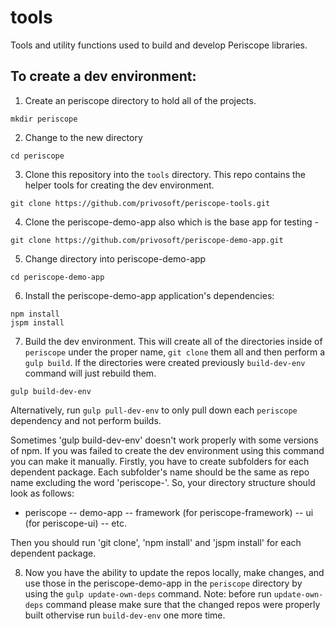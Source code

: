 tools
=====

Tools and utility functions used to build and develop Periscope libraries.

## To create a dev environment:

1. Create an periscope directory to hold all of the projects.

  ```shell
  mkdir periscope
  ```
2. Change to the new directory

  ```shell
  cd periscope
  ```
3. Clone this repository into the `tools` directory.  This repo contains the helper tools for creating the dev environment.

  ```shell
  git clone https://github.com/privosoft/periscope-tools.git
  ```
4. Clone the periscope-demo-app also which is the base app for testing -

  ```shell
  git clone https://github.com/privosoft/periscope-demo-app.git
  ```
5. Change directory into periscope-demo-app

  ```shell
  cd periscope-demo-app

 ```
6. Install the periscope-demo-app application's dependencies:

  ```shell
  npm install
  jspm install
  ```
7. Build the dev environment.  This will create all of the directories inside of `periscope` under the proper name, `git clone` them all and then perform a `gulp build`. If the directories were created previously `build-dev-env` command will just rebuild them.

  ```shell
  gulp build-dev-env
  ```
Alternatively, run `gulp pull-dev-env` to only pull down each `periscope` dependency and not perform builds.

Sometimes 'gulp build-dev-env' doesn't work properly with some versions of npm. If you was failed to create the dev environment using this command you can make it manually. Firstly, you have to create subfolders for each dependent package.
Each subfolder's name should be the same as repo name excluding the word 'periscope-'.  So, your directory structure should look as follows:
- periscope
-- demo-app
-- framework (for periscope-framework)
-- ui  (for periscope-ui)
-- etc.

Then you should run 'git clone', 'npm install' and 'jspm install' for each dependent package.


8. Now you have the ability to update the repos locally, make changes, and use those in the periscope-demo-app in the `periscope` directory by using the `gulp update-own-deps` command.
Note: before run `update-own-deps` command please make sure that the changed repos were properly built othervise run `build-dev-env` one more time.



